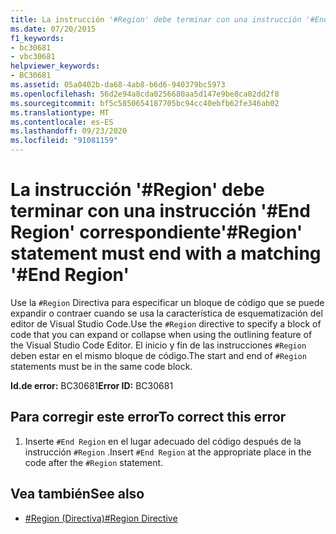 ```yaml
---
title: La instrucción '#Region' debe terminar con una instrucción '#End Region' correspondiente
ms.date: 07/20/2015
f1_keywords:
- bc30681
- vbc30681
helpviewer_keywords:
- BC30681
ms.assetid: 05a0402b-da68-4ab8-b6d6-940379bc5973
ms.openlocfilehash: 56d2e94a8cda0256680aa5d147e9be8ca02dd2f8
ms.sourcegitcommit: bf5c5850654187705bc94cc40ebfb62fe346ab02
ms.translationtype: MT
ms.contentlocale: es-ES
ms.lasthandoff: 09/23/2020
ms.locfileid: "91081159"
---
```

# <a name="region-statement-must-end-with-a-matching-end-region"></a><span data-ttu-id="4e073-102">La instrucción '#Region' debe terminar con una instrucción '#End Region' correspondiente</span><span class="sxs-lookup"><span data-stu-id="4e073-102">'#Region' statement must end with a matching '#End Region'</span></span>

<span data-ttu-id="4e073-103">Use la `#Region` Directiva para especificar un bloque de código que se puede expandir o contraer cuando se usa la característica de esquematización del editor de Visual Studio Code.</span><span class="sxs-lookup"><span data-stu-id="4e073-103">Use the `#Region` directive to specify a block of code that you can expand or collapse when using the outlining feature of the Visual Studio Code Editor.</span></span> <span data-ttu-id="4e073-104">El inicio y fin de las instrucciones `#Region` deben estar en el mismo bloque de código.</span><span class="sxs-lookup"><span data-stu-id="4e073-104">The start and end of `#Region` statements must be in the same code block.</span></span>  
  
 <span data-ttu-id="4e073-105">**Id.de error:** BC30681</span><span class="sxs-lookup"><span data-stu-id="4e073-105">**Error ID:** BC30681</span></span>  
  
## <a name="to-correct-this-error"></a><span data-ttu-id="4e073-106">Para corregir este error</span><span class="sxs-lookup"><span data-stu-id="4e073-106">To correct this error</span></span>  
  
1. <span data-ttu-id="4e073-107">Inserte `#End Region` en el lugar adecuado del código después de la instrucción `#Region` .</span><span class="sxs-lookup"><span data-stu-id="4e073-107">Insert `#End Region` at the appropriate place in the code after the `#Region` statement.</span></span>  
  
## <a name="see-also"></a><span data-ttu-id="4e073-108">Vea también</span><span class="sxs-lookup"><span data-stu-id="4e073-108">See also</span></span>

- [<span data-ttu-id="4e073-109">#Region (Directiva)</span><span class="sxs-lookup"><span data-stu-id="4e073-109">#Region Directive</span></span>](../language-reference/directives/region-directive.md)
